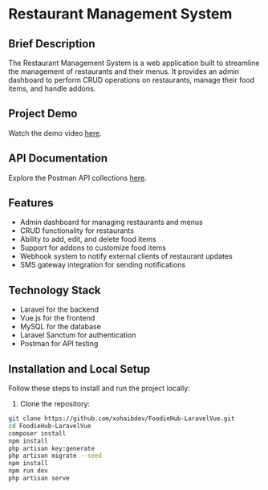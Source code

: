 # Restaurant Management System

## Brief Description

The Restaurant Management System is a web application built to streamline the management of restaurants and their menus. It provides an admin dashboard to perform CRUD operations on restaurants, manage their food items, and handle addons.

## Project Demo

Watch the demo video [here](#).

## API Documentation

Explore the Postman API collections [here](https://elements.getpostman.com/redirect?entityId=14911640-304b4706-bb37-4155-9ce4-14abb5891a35&entityType=collection).

## Features

- Admin dashboard for managing restaurants and menus
- CRUD functionality for restaurants
- Ability to add, edit, and delete food items
- Support for addons to customize food items
- Webhook system to notify external clients of restaurant updates
- SMS gateway integration for sending notifications

## Technology Stack

- Laravel for the backend
- Vue.js for the frontend
- MySQL for the database
- Laravel Sanctum for authentication
- Postman for API testing

## Installation and Local Setup

Follow these steps to install and run the project locally:

1. Clone the repository:

```bash
git clone https://github.com/xohaibdev/FoodieHub-LaravelVue.git
cd FoodieHub-LaravelVue
composer install
npm install
php artisan key:generate
php artisan migrate --seed
npm install
npm run dev
php artisan serve
